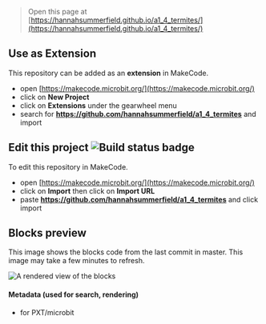 
> Open this page at [https://hannahsummerfield.github.io/a1_4_termites/](https://hannahsummerfield.github.io/a1_4_termites/)

## Use as Extension

This repository can be added as an **extension** in MakeCode.

* open [https://makecode.microbit.org/](https://makecode.microbit.org/)
* click on **New Project**
* click on **Extensions** under the gearwheel menu
* search for **https://github.com/hannahsummerfield/a1_4_termites** and import

## Edit this project ![Build status badge](https://github.com/hannahsummerfield/a1_4_termites/workflows/MakeCode/badge.svg)

To edit this repository in MakeCode.

* open [https://makecode.microbit.org/](https://makecode.microbit.org/)
* click on **Import** then click on **Import URL**
* paste **https://github.com/hannahsummerfield/a1_4_termites** and click import

## Blocks preview

This image shows the blocks code from the last commit in master.
This image may take a few minutes to refresh.

![A rendered view of the blocks](https://github.com/hannahsummerfield/a1_4_termites/raw/master/.github/makecode/blocks.png)

#### Metadata (used for search, rendering)

* for PXT/microbit
<script src="https://makecode.com/gh-pages-embed.js"></script><script>makeCodeRender("{{ site.makecode.home_url }}", "{{ site.github.owner_name }}/{{ site.github.repository_name }}");</script>
